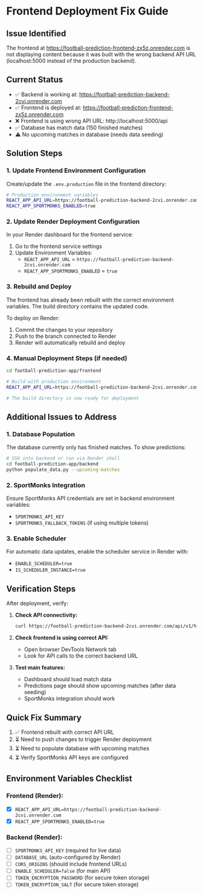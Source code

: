 # Frontend Deployment Fix Guide

## Issue Identified

The frontend at https://football-prediction-frontend-zx5z.onrender.com is not displaying content because it was built with the wrong backend API URL (localhost:5000 instead of the production backend).

## Current Status

- ✅ Backend is working at: https://football-prediction-backend-2cvi.onrender.com
- ✅ Frontend is deployed at: https://football-prediction-frontend-zx5z.onrender.com
- ❌ Frontend is using wrong API URL: http://localhost:5000/api
- ✅ Database has match data (150 finished matches)
- ⚠️ No upcoming matches in database (needs data seeding)

## Solution Steps

### 1. Update Frontend Environment Configuration

Create/update the `.env.production` file in the frontend directory:

```bash
# Production environment variables
REACT_APP_API_URL=https://football-prediction-backend-2cvi.onrender.com
REACT_APP_SPORTMONKS_ENABLED=true
```

### 2. Update Render Deployment Configuration

In your Render dashboard for the frontend service:

1. Go to the frontend service settings
2. Update Environment Variables:
   - `REACT_APP_API_URL` = `https://football-prediction-backend-2cvi.onrender.com`
   - `REACT_APP_SPORTMONKS_ENABLED` = `true`

### 3. Rebuild and Deploy

The frontend has already been rebuilt with the correct environment variables. The build directory contains the updated code.

To deploy on Render:
1. Commit the changes to your repository
2. Push to the branch connected to Render
3. Render will automatically rebuild and deploy

### 4. Manual Deployment Steps (if needed)

```bash
cd football-prediction-app/frontend

# Build with production environment
REACT_APP_API_URL=https://football-prediction-backend-2cvi.onrender.com npm run build

# The build directory is now ready for deployment
```

## Additional Issues to Address

### 1. Database Population

The database currently only has finished matches. To show predictions:

```bash
# SSH into backend or run via Render shell
cd football-prediction-app/backend
python populate_data.py --upcoming-matches
```

### 2. SportMonks Integration

Ensure SportMonks API credentials are set in backend environment variables:
- `SPORTMONKS_API_KEY`
- `SPORTMONKS_FALLBACK_TOKENS` (if using multiple tokens)

### 3. Enable Scheduler

For automatic data updates, enable the scheduler service in Render with:
- `ENABLE_SCHEDULER=true`
- `IS_SCHEDULER_INSTANCE=true`

## Verification Steps

After deployment, verify:

1. **Check API connectivity:**
   ```bash
   curl https://football-prediction-backend-2cvi.onrender.com/api/v1/health
   ```

2. **Check frontend is using correct API:**
   - Open browser DevTools Network tab
   - Look for API calls to the correct backend URL

3. **Test main features:**
   - Dashboard should load match data
   - Predictions page should show upcoming matches (after data seeding)
   - SportMonks integration should work

## Quick Fix Summary

1. ✅ Frontend rebuilt with correct API URL
2. ⏳ Need to push changes to trigger Render deployment
3. ⏳ Need to populate database with upcoming matches
4. ⏳ Verify SportMonks API keys are configured

## Environment Variables Checklist

### Frontend (Render):
- [x] `REACT_APP_API_URL=https://football-prediction-backend-2cvi.onrender.com`
- [x] `REACT_APP_SPORTMONKS_ENABLED=true`

### Backend (Render):
- [ ] `SPORTMONKS_API_KEY` (required for live data)
- [ ] `DATABASE_URL` (auto-configured by Render)
- [ ] `CORS_ORIGINS` (should include frontend URLs)
- [ ] `ENABLE_SCHEDULER=false` (for main API)
- [ ] `TOKEN_ENCRYPTION_PASSWORD` (for secure token storage)
- [ ] `TOKEN_ENCRYPTION_SALT` (for secure token storage)